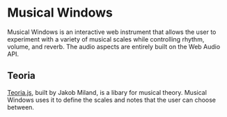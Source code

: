 # Musical Windows

Musical Windows is an interactive web instrument that allows the user to experiment with a variety of musical scales while controlling rhythm, volume, and reverb. The audio aspects are entirely built on the Web Audio API. 

## Teoria

[Teoria.js](https://github.com/saebekassebil/teoria), built by Jakob Miland, is a libary for musical theory. Musical Windows uses it to define the scales and notes that the user can choose between. 


